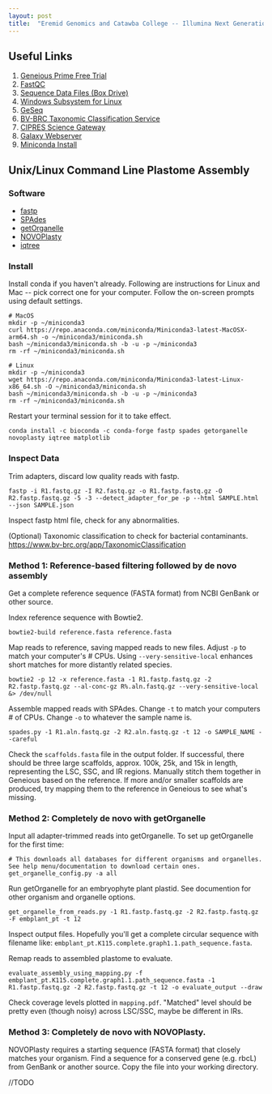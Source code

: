```yaml
---
layout: post
title:  "Eremid Genomics and Catawba College -- Illumina Next Generation Sequencing Workshop"
---
```


## Useful Links

1. [Geneious Prime Free Trial](https://www.geneious.com/free-trial)
2. [FastQC](https://www.bioinformatics.babraham.ac.uk/projects/fastqc/)
3. [Sequence Data Files (Box Drive)](https://cornell.box.com/s/o5y164l09syhttirifhv3ow1qhsht1en)
4. [Windows Subsystem for Linux](https://learn.microsoft.com/en-us/windows/wsl/)
5. [GeSeq](https://chlorobox.mpimp-golm.mpg.de/geseq.html)
6. [BV-BRC Taxonomic Classification Service](https://www.bv-brc.org/app/TaxonomicClassification)
7. [CIPRES Science Gateway](https://www.phylo.org)
8. [Galaxy Webserver](https://usegalaxy.org/)
9. [Miniconda Install](https://docs.anaconda.com/miniconda/#quick-command-line-install)


## Unix/Linux Command Line Plastome Assembly

### Software

* [fastp](https://github.com/OpenGene/fastp)
* [SPAdes](https://github.com/ablab/spades)
* [getOrganelle](https://github.com/Kinggerm/GetOrganelle)
* [NOVOPlasty](https://github.com/ndierckx/NOVOPlasty)
* [iqtree](https://github.com/iqtree/iqtree2)

### Install

Install conda if you haven't already. Following are instructions for Linux and Mac -- pick correct one for your computer. Follow the on-screen prompts using default settings.

```
# MacOS
mkdir -p ~/miniconda3
curl https://repo.anaconda.com/miniconda/Miniconda3-latest-MacOSX-arm64.sh -o ~/miniconda3/miniconda.sh
bash ~/miniconda3/miniconda.sh -b -u -p ~/miniconda3
rm -rf ~/miniconda3/miniconda.sh

# Linux
mkdir -p ~/miniconda3
wget https://repo.anaconda.com/miniconda/Miniconda3-latest-Linux-x86_64.sh -O ~/miniconda3/miniconda.sh
bash ~/miniconda3/miniconda.sh -b -u -p ~/miniconda3
rm -rf ~/miniconda3/miniconda.sh
```

Restart your terminal session for it to take effect.

```
conda install -c bioconda -c conda-forge fastp spades getorganelle novoplasty iqtree matplotlib
```

### Inspect Data

Trim adapters, discard low quality reads with fastp. 

```
fastp -i R1.fastq.gz -I R2.fastq.gz -o R1.fastp.fastq.gz -O R2.fastp.fastq.gz -5 -3 --detect_adapter_for_pe -p --html SAMPLE.html --json SAMPLE.json
```

Inspect fastp html file, check for any abnormalities. 

(Optional) Taxonomic classification to check for bacterial contaminants. https://www.bv-brc.org/app/TaxonomicClassification

### Method 1: Reference-based filtering followed by de novo assembly

Get a complete reference sequence (FASTA format) from NCBI GenBank or other source. 

Index reference sequence with Bowtie2.

```
bowtie2-build reference.fasta reference.fasta
``` 

Map reads to reference, saving mapped reads to new files. Adjust `-p` to match your computer's # CPUs. Using `--very-sensitive-local` enhances short matches for more distantly related species.

```
bowtie2 -p 12 -x reference.fasta -1 R1.fastp.fastq.gz -2 R2.fastp.fastq.gz --al-conc-gz R%.aln.fastq.gz --very-sensitive-local &> /dev/null
```

Assemble mapped reads with SPAdes. Change `-t` to match your computers # of CPUs. Change `-o` to whatever the sample name is. 

```
spades.py -1 R1.aln.fastq.gz -2 R2.aln.fastq.gz -t 12 -o SAMPLE_NAME --careful
```

Check the `scaffolds.fasta` file in the output folder. If successful, there should be three large scaffolds, approx. 100k, 25k, and 15k in length, representing the LSC, SSC, and IR regions. Manually stitch them together in Geneious based on the reference. 
If more and/or smaller scaffolds are produced, try mapping them to the reference in Geneious to see what's missing. 

### Method 2: Completely de novo with getOrganelle

Input all adapter-trimmed reads into getOrganelle. To set up getOrganelle for the first time:

```
# This downloads all databases for different organisms and organelles. See help menu/documentation to download certain ones.
get_organelle_config.py -a all
```
Run getOrganelle for an embryophyte plant plastid. See documention for other organism and organelle options.

```
get_organelle_from_reads.py -1 R1.fastp.fastq.gz -2 R2.fastp.fastq.gz -F embplant_pt -t 12
```

Inspect output files. Hopefully you'll get a complete circular sequence with filename like: `embplant_pt.K115.complete.graph1.1.path_sequence.fasta`. 

Remap reads to assembled plastome to evaluate. 

```
evaluate_assembly_using_mapping.py -f embplant_pt.K115.complete.graph1.1.path_sequence.fasta -1 R1.fastp.fastq.gz -2 R2.fastp.fastq.gz -t 12 -o evaluate_output --draw
```

Check coverage levels plotted in `mapping.pdf`. "Matched"  level should be pretty even (though noisy) across LSC/SSC, maybe be different in IRs.

### Method 3: Completely de novo with NOVOPlasty.

NOVOPlasty requires a starting sequence (FASTA format) that closely matches your organism. Find a sequence for a conserved gene (e.g. rbcL) from GenBank or another source. Copy the file into your working directory. 

//TODO
